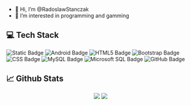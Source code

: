 - 👋 Hi, I’m @RadoslawStanczak
- 👀 I’m interested in programming and gamming

## 💻 Tech Stack
![Static Badge](https://img.shields.io/badge/Kotlin-%23B125EA?logo=Kotlin&logoColor=white)
![Android Badge](https://img.shields.io/badge/Android-%233DDC84?logo=android&logoColor=white)
![HTML5 Badge](https://img.shields.io/badge/HTML5-%23E34F26?logo=html5&logoColor=white)
![Bootstrap Badge](https://img.shields.io/badge/Bootstrap-%23563D7C?logo=bootstrap&logoColor=white)
![CSS Badge](https://img.shields.io/badge/CSS-%231572B6?logo=css3&logoColor=white)
![MySQL Badge](https://img.shields.io/badge/MySQL-%2300f?logo=mysql&logoColor=white)
![Microsoft SQL Badge](https://img.shields.io/badge/Microsoft%20SQL%20Server-%23007AFF?logo=microsoftsqlserver&logoColor=white)
![GitHub Badge](https://img.shields.io/badge/GitHub-%23181717?logo=github&logoColor=white)

## 📈 Github Stats
<p align="center">
  <img src="https://github-readme-stats.vercel.app/api/top-langs/?username=RadoslawStanczak&theme=radical" />
<img src="https://github-readme-stats.vercel.app/api?username=RadoslawStanczak&theme=tokyonight&show_icons=true&hide_border=true&count_private=true&include_all_commits=true" />
</p>
